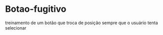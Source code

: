 # Botao-fugitivo
treinamento de um botão que troca de posição sempre que o usuário tenta selecionar

